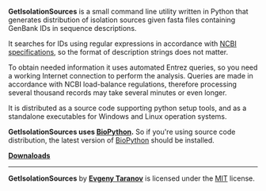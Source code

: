 **GetIsolationSources** is a small command line utility written in Python that generates distribution of isolation sources given fasta files containing GenBank IDs in sequence descriptions.

It searches for IDs using regular expressions in accordance with [NCBI specifications](http://www.ncbi.nlm.nih.gov/Sequin/acc.html), so the format of description strings does not matter.

To obtain needed information it uses automated Entrez queries, so you need a working Internet connection to perform the analysis. Queries are made in accordance with NCBI load-balance regulations, therefore processing several thousand records may take several minutes or even longer.

It is distributed as a source code supporting python setup tools, and as a standalone executables for Windows and Linux operation systems.

**GetIsolationSources uses [BioPython](http://biopython.org/wiki/Main_Page).** So if you're using source code distribution, the latest version of [BioPython](http://biopython.org/wiki/Main_Page) should be installed.

[**Downaloads**](https://github.com/allista/GetIsolationSource/releases)

***

**GetIsolationSources** by [**Evgeny Taranov**](https://www.linkedin.com/pub/evgeny-taranov/a6/b71/62a) is licensed under the [MIT](https://github.com/allista/GetIsolationSources/blob/master/LICENSE) license.